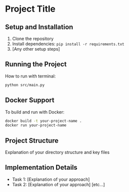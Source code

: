 # Project Title

## Setup and Installation
1. Clone the repository
2. Install dependencies: `pip install -r requirements.txt`
3. [Any other setup steps]

## Running the Project
How to run with terminal:
```bash
python src/main.py
```

## Docker Support
To build and run with Docker:
```bash
docker build -t your-project-name .
docker run your-project-name
```

## Project Structure
Explanation of your directory structure and key files

## Implementation Details
- Task 1: [Explanation of your approach]
- Task 2: [Explanation of your approach]
[etc...]